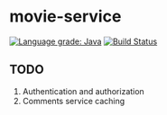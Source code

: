 # movie-service
[![Language grade: Java](https://img.shields.io/lgtm/grade/java/g/fland/movie-service.svg?logo=lgtm&logoWidth=18)](https://lgtm.com/projects/g/fland/movie-service/context:java)
[![Build Status](https://travis-ci.com/fland/movie-service.svg?branch=master)](https://travis-ci.com/fland/movie-service)

## TODO
1. Authentication and authorization
2. Comments service caching